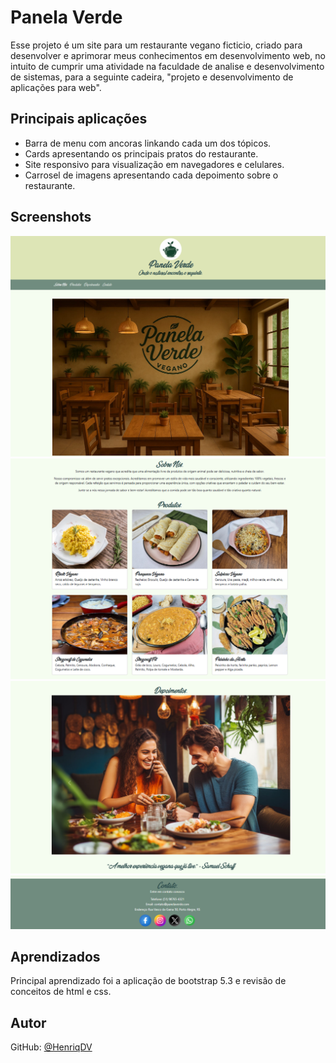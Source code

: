 
# Panela Verde

Esse projeto é um site para um restaurante vegano ficticio, criado para desenvolver e aprimorar meus conhecimentos em desenvolvimento web, no intuito de cumprir uma atividade na faculdade de analise e desenvolvimento de sistemas, para a seguinte cadeira, "projeto e desenvolvimento de aplicações para web".


## Principais aplicações 

- Barra de menu com ancoras linkando cada um dos tópicos.
- Cards apresentando os principais pratos do restaurante.
- Site responsivo para visualização em navegadores e celulares.
- Carrosel de imagens apresentando cada depoimento sobre o restaurante.


## Screenshots


![App Screenshot](https://github.com/HenriqDV/PanelaVerde/blob/main/imgSite/Site1.png?raw=true)
![App Screenshot](https://github.com/HenriqDV/PanelaVerde/blob/main/imgSite/Site2.png?raw=true)
![App Screenshot](https://github.com/HenriqDV/PanelaVerde/blob/main/imgSite/Site3.png?raw=true)
![App Screenshot](https://github.com/HenriqDV/PanelaVerde/blob/main/imgSite/Site4.png?raw=true)

## Aprendizados

Principal aprendizado foi a aplicação de bootstrap 5.3 e revisão de conceitos de html e css.


## Autor

GitHub: [@HenriqDV](https://github.com/HenriqDV)

